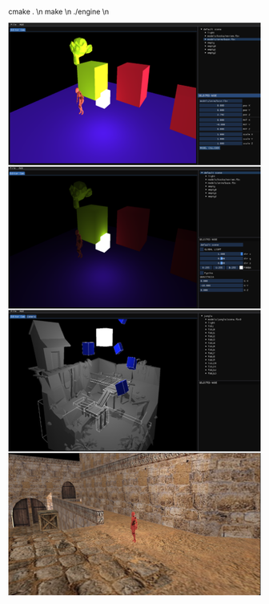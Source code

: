 cmake . \n
make \n
./engine \n


![Alt text](/images/jedna.png "Editor 1")
![Alt text](/images/dva.png "Editor 2")
![Alt text](/images/tri.png "Editor 3")
![Alt text](/images/styri.png "demo")
